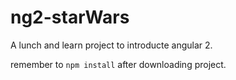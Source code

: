 # ng2-starWars

A lunch and learn project to introducte angular 2.

remember to `npm install` after downloading project.
